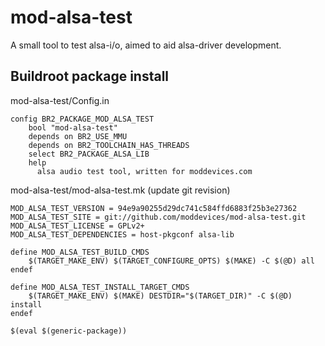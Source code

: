 mod-alsa-test
=============

A small tool to test alsa-i/o, aimed to aid alsa-driver development.

Buildroot package install
-------------------------

mod-alsa-test/Config.in

```
config BR2_PACKAGE_MOD_ALSA_TEST
	bool "mod-alsa-test"
	depends on BR2_USE_MMU
	depends on BR2_TOOLCHAIN_HAS_THREADS
	select BR2_PACKAGE_ALSA_LIB
	help
	  alsa audio test tool, written for moddevices.com
```


mod-alsa-test/mod-alsa-test.mk  (update git revision)
```
MOD_ALSA_TEST_VERSION = 94e9a90255d29dc741c584ffd6883f25b3e27362
MOD_ALSA_TEST_SITE = git://github.com/moddevices/mod-alsa-test.git
MOD_ALSA_TEST_LICENSE = GPLv2+
MOD_ALSA_TEST_DEPENDENCIES = host-pkgconf alsa-lib

define MOD_ALSA_TEST_BUILD_CMDS
	$(TARGET_MAKE_ENV) $(TARGET_CONFIGURE_OPTS) $(MAKE) -C $(@D) all
endef

define MOD_ALSA_TEST_INSTALL_TARGET_CMDS
	$(TARGET_MAKE_ENV) $(MAKE) DESTDIR="$(TARGET_DIR)" -C $(@D) install
endef

$(eval $(generic-package))
```
